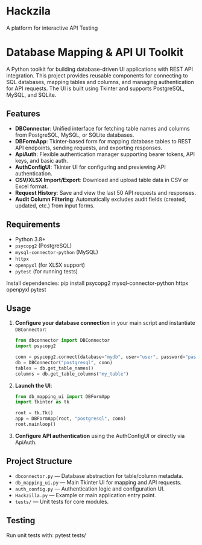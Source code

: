 # Hackzila
A platform for interactive API Testing

# Database Mapping & API UI Toolkit

A Python toolkit for building database-driven UI applications with REST API integration. This project provides reusable components for connecting to SQL databases, mapping tables and columns, and managing authentication for API requests. The UI is built using Tkinter and supports PostgreSQL, MySQL, and SQLite.

## Features

- **DBConnector**: Unified interface for fetching table names and columns from PostgreSQL, MySQL, or SQLite databases.
- **DBFormApp**: Tkinter-based form for mapping database tables to REST API endpoints, sending requests, and exporting responses.
- **ApiAuth**: Flexible authentication manager supporting bearer tokens, API keys, and basic auth.
- **AuthConfigUI**: Tkinter UI for configuring and previewing API authentication.
- **CSV/XLSX Import/Export**: Download and upload table data in CSV or Excel format.
- **Request History**: Save and view the last 50 API requests and responses.
- **Audit Column Filtering**: Automatically excludes audit fields (created, updated, etc.) from input forms.

## Requirements

- Python 3.8+
- `psycopg2` (PostgreSQL)
- `mysql-connector-python` (MySQL)
- `httpx`
- `openpyxl` (for XLSX support)
- `pytest` (for running tests)

Install dependencies:
pip install psycopg2 mysql-connector-python httpx openpyxl pytest

## Usage

1. **Configure your database connection** in your main script and instantiate `DBConnector`:
    ```python
    from dbconnector import DBConnector
    import psycopg2

    conn = psycopg2.connect(database="mydb", user="user", password="pass")
    db = DBConnector("postgresql", conn)
    tables = db.get_table_names()
    columns = db.get_table_columns("my_table")
    ```

2. **Launch the UI**:
    ```python
    from db_mapping_ui import DBFormApp
    import tkinter as tk

    root = tk.Tk()
    app = DBFormApp(root, "postgresql", conn)
    root.mainloop()
    ```

3. **Configure API authentication** using the AuthConfigUI or directly via ApiAuth.

## Project Structure

- `dbconnector.py` — Database abstraction for table/column metadata.
- `db_mapping_ui.py` — Main Tkinter UI for mapping and API requests.
- `auth_config.py` — Authentication logic and configuration UI.
- `Hackzilla.py` — Example or main application entry point.
- `tests/` — Unit tests for core modules.

## Testing

Run unit tests with:
pytest tests/